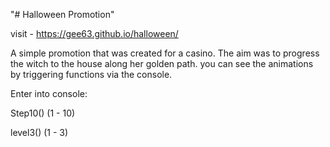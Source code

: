 "# Halloween Promotion" 

visit - https://gee63.github.io/halloween/

A simple promotion that was created for a casino. The aim was to progress the witch to the house along her golden path. you can see the animations by triggering functions via the console.

Enter into console: 

Step10() (1 - 10)

level3() (1 - 3)
